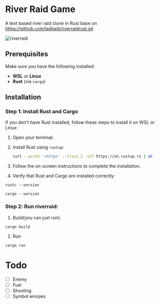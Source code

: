 # River Raid Game

A text based river raid clone in Rust base on https://github.com/jadijadi/riverraidrust.git

![riverraid](https://github.com/user-attachments/assets/6cee2c05-008c-4bb0-94ed-a4efbeac479d)


## Prerequisites

Make sure you have the following installed:

- **WSL** or **Linux**
- **Rust** (via `cargo`)

## Installation

### Step 1: Install Rust and Cargo

If you don't have Rust installed, follow these steps to install it on WSL or Linux:

1. Open your terminal.
2. Install Rust using `rustup`:

   ```bash
   curl --proto '=https' --tlsv1.2 -sSf https://sh.rustup.rs | sh

   ```

3. Follow the on-screen instructions to complete the installation.
4. Verify that Rust and Cargo are installed correctly:

```
rustc --version
```
```
cargo --version
```

### Step 2: Run riverraid:

1. Build(you can just run):
```
cargo build
```

2. Run
```
cargo run
```

# Todo
- [ ] Enemy
- [ ] Fuel 
- [ ] Shooting
- [ ] Symbol emojies
